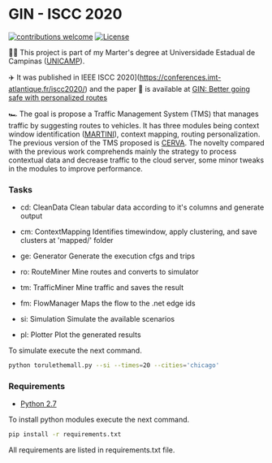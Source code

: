 # GIN - ISCC 2020

[![contributions welcome](https://img.shields.io/badge/contributions-welcome-brightgreen.svg?style=flat)](https://github.com/lucaslzl/cerva/issues)
[![License](https://img.shields.io/badge/License-Apache%202.0-blue.svg)](https://opensource.org/licenses/Apache-2.0)

:man_student: This project is part of my Marter's degree at Universidade Estadual de Campinas ([UNICAMP](https://ic.unicamp.br/)). 

:airplane: It was published in IEEE ISCC 2020](https://conferences.imt-atlantique.fr/iscc2020/) and the paper :notebook: is available at [GIN: Better going safe with personalized routes](https://ieeexplore.ieee.org/document/9219615)

:racing_car: The goal is propose a Traffic Management System (TMS) that manages traffic by suggesting routes to vehicles. It has three modules being context window identification ([MARTINI](https://github.com/lucaslzl/martini)), context mapping, routing personalization. The previous version of the TMS proposed is [CERVA](https://github.com/lucaslzl/cerva). The novelty compared with the previous work comprehends mainly the strategy to process contextual data and decrease traffic to the cloud server, some minor tweaks in the modules to improve performance.

### Tasks

- cd: CleanData
Clean tabular data according to it's columns and generate output

- cm: ContextMapping
Identifies timewindow, apply clustering, and save clusters at 'mapped/' folder

- ge: Generator
Generate the execution cfgs and trips

- ro: RouteMiner
Mine routes and converts to simulator

- tm: TrafficMiner
Mine traffic and saves the result

- fm: FlowManager
Maps the flow to the .net edge ids

- si: Simulation
Simulate the available scenarios

- pl: Plotter
Plot the generated results


To simulate execute the next command.

```bash
python torulethemall.py --si --times=20 --cities='chicago'
```

### Requirements

- [Python 2.7](https://www.python.org/downloads/)

To install python modules execute the next command.

```bash
pip install -r requirements.txt
```

All requirements are listed in requirements.txt file.